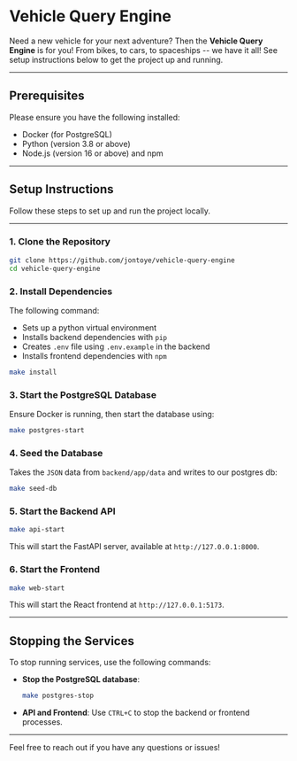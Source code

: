 # Vehicle Query Engine

Need a new vehicle for your next adventure? Then the **Vehicle Query Engine** is for you! From bikes, to cars, to spaceships -- we have it all! See setup instructions below to get the project up and running.

---

## Prerequisites

Please ensure you have the following installed:

- Docker (for PostgreSQL)
- Python (version 3.8 or above)
- Node.js (version 16 or above) and npm

---

## Setup Instructions

Follow these steps to set up and run the project locally.

---

### 1. Clone the Repository

```bash
git clone https://github.com/jontoye/vehicle-query-engine
cd vehicle-query-engine
```

### 2. Install Dependencies

The following command:

- Sets up a python virtual environment
- Installs backend dependencies with `pip`
- Creates `.env` file using `.env.example` in the backend
- Installs frontend dependencies with `npm`

```bash
make install
```

### 3. Start the PostgreSQL Database

Ensure Docker is running, then start the database using:

```bash
make postgres-start
```

### 4. Seed the Database

Takes the `JSON` data from `backend/app/data` and writes to our postgres db:

```bash
make seed-db
```

### 5. Start the Backend API

```bash
make api-start
```

This will start the FastAPI server, available at `http://127.0.0.1:8000`.

### 6. Start the Frontend

```bash
make web-start
```

This will start the React frontend at `http://127.0.0.1:5173`.

---

## Stopping the Services

To stop running services, use the following commands:

- **Stop the PostgreSQL database**:

  ```bash
  make postgres-stop
  ```

- **API and Frontend**:
  Use `CTRL+C` to stop the backend or frontend processes.

---

Feel free to reach out if you have any questions or issues!
